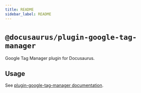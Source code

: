 ```yaml
---
title: README
sidebar_label: README
---
```

# `@docusaurus/plugin-google-tag-manager`

Google Tag Manager plugin for Docusaurus.

## Usage

See [plugin-google-tag-manager documentation](https://docusaurus.io/docs/api/plugins/@docusaurus/plugin-google-tag-manager).

